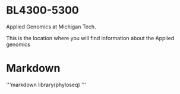 # BL4300-5300
Applied Genomics at Michigan Tech.

This is the location where you will find information about the Applied genomics

# Markdown
'''markdown
library(phyloseq)
'''
